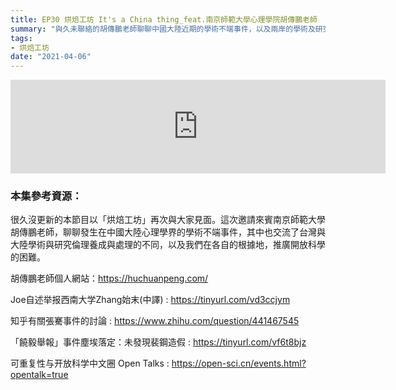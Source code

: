 ```yaml
---
title: EP30 烘焙工坊 It's a China thing_feat.南京師範大學心理學院胡傳鵬老師
summary: "與久未聯絡的胡傳鵬老師聊聊中國大陸近期的學術不端事件，以及兩岸的學術及研究倫理發展狀況。"
tags:
- 烘焙工坊
date: "2021-04-06"
---
```


<iframe src="https://anchor.fm/opensci-cafe/episodes/EP30--Its-a-China-thing_feat-euba4p" width="600px" frameborder="0" scrolling="no"></iframe>

### 本集參考資源：

很久沒更新的本節目以「烘焙工坊」再次與大家見面。這次邀請來賓南京師範大學胡傳鵬老師，聊聊發生在中國大陸心理學界的學術不端事件，其中也交流了台灣與大陸學術與研究倫理養成與處理的不同，以及我們在各自的根據地，推廣開放科學的困難。

胡傳鵬老師個人網站：https://huchuanpeng.com/

Joe自述举报西南大学Zhang始末(中譯) : https://tinyurl.com/vd3ccjym

知乎有關張騫事件的討論 : https://www.zhihu.com/question/441467545

「饒毅舉報」事件塵埃落定：未發現裴鋼造假 : https://tinyurl.com/vf6t8bjz

可重复性与开放科学中文圈 Open Talks : https://open-sci.cn/events.html?opentalk=true
